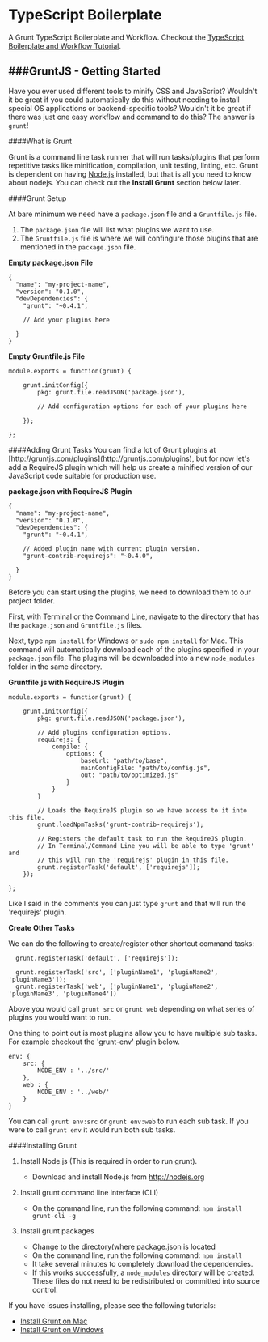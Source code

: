 TypeScript Boilerplate
======================
A Grunt TypeScript Boilerplate and Workflow. Checkout the [TypeScript Boilerplate and Workflow Tutorial](http://www.codebelt.com/typescript/my-typescript-workflow-examples/).



###GruntJS - Getting Started
----------
Have you ever used different tools to minify CSS and JavaScript? Wouldn't it be great if you could automatically do this without needing to install special OS applications or backend-specific tools? Wouldn't it be great if there was just one easy workflow and command to do this? The answer is `grunt`!

####What is Grunt

Grunt is a command line task runner that will run tasks/plugins that perform repetitive tasks like minification, compilation, unit testing, linting, etc. Grunt is dependent on having [Node.js](http://nodejs.org) installed, but that is all you need to know about nodejs. You can check out the __Install Grunt__ section below later.

####Grunt Setup

At bare minimum we need have a `package.json` file and a `Gruntfile.js` file.

1. The `package.json` file will list what plugins we want to use.
2. The `Gruntfile.js` file is where we will confingure those plugins that are mentioned in the `package.json` file.

__Empty package.json File__

```
{
  "name": "my-project-name",
  "version": "0.1.0",
  "devDependencies": {
    "grunt": "~0.4.1",
    
    // Add your plugins here
    
  }
}
```

__Empty Gruntfile.js File__

```
module.exports = function(grunt) {

	grunt.initConfig({
  		pkg: grunt.file.readJSON('package.json'),

		// Add configuration options for each of your plugins here
	
	});
	
};
```

####Adding Grunt Tasks
You can find a lot of Grunt plugins at [http://gruntjs.com/plugins](http://gruntjs.com/plugins), but for now let's add a RequireJS plugin which will help us create a minified version of our JavaScript code suitable for production use.

__package.json with RequireJS Plugin__

```
{
  "name": "my-project-name",
  "version": "0.1.0",
  "devDependencies": {
    "grunt": "~0.4.1",
    
    // Added plugin name with current plugin version.
    "grunt-contrib-requirejs": "~0.4.0",
    
  }
}
```
Before you can start using the plugins, we need to download them to our project folder. 

First, with Terminal or the Command Line, navigate to the directory that has the `package.json` and `Gruntfile.js` files.

Next, type `npm install` for Windows or `sudo npm install` for Mac. This command will automatically download each of the plugins specified in your `package.json` file. The plugins will be downloaded into a new `node_modules` folder in the same directory.

__Gruntfile.js with RequireJS Plugin__

```
module.exports = function(grunt) {

	grunt.initConfig({
		pkg: grunt.file.readJSON('package.json'),

		// Add plugins configuration options.
		requirejs: {
			compile: {
    			options: {
    	  			baseUrl: "path/to/base",
    	  			mainConfigFile: "path/to/config.js",
    	  			out: "path/to/optimized.js"
    			}
    		}
  		}
  	
  		// Loads the RequireJS plugin so we have access to it into this file.
  		grunt.loadNpmTasks('grunt-contrib-requirejs');

  		// Registers the default task to run the RequireJS plugin. 
  		// In Terminal/Command Line you will be able to type 'grunt' and
  		// this will run the 'requirejs' plugin in this file.
  		grunt.registerTask('default', ['requirejs']);
	});
	
};
```

Like I said in the comments you can just type `grunt` and that will run the 'requirejs' plugin.

__Create Other Tasks__

We can do the following to create/register other shortcut command tasks:

```
  grunt.registerTask('default', ['requirejs']);
  
  grunt.registerTask('src', ['pluginName1', 'pluginName2', 'pluginName3']);
  grunt.registerTask('web', ['pluginName1', 'pluginName2', 'pluginName3', 'pluginName4'])

```
Above you would call `grunt src` or `grunt web` depending on what series of plugins you would want to run.

One thing to point out is most plugins allow you to have multiple sub tasks. For example checkout the 'grunt-env' plugin below.

```
env: {
	src: {
		NODE_ENV : '../src/'
	},
	web : {
		NODE_ENV : '../web/'
	}
}
```
You can call `grunt env:src` or `grunt env:web` to run each sub task. If you were to call `grunt env` it would run both sub tasks.


####Installing Grunt

1. Install Node.js (This is required in order to run grunt).
	* Download and install Node.js from http://nodejs.org
       
2. Install grunt command line interface (CLI)
	* On the command line, run the following command: `npm install grunt-cli -g`

3. Install grunt packages
	* Change to the directory(where package.json is located
	* On the command line, run the following command: `npm install`
	* It take several minutes to completely download the dependencies. 
	* If this works successfully, a `node_modules` directory will be created. These files do not need to be redistributed or committed into source control.
	
If you have issues installing, please see the following tutorials:

* [Install Grunt on Mac](http://www.codebelt.com/javascript/install-grunt-js-on-a-mac/)
* [Install Grunt on Windows](http://www.codebelt.com/javascript/install-grunt-js-on-windows/)
